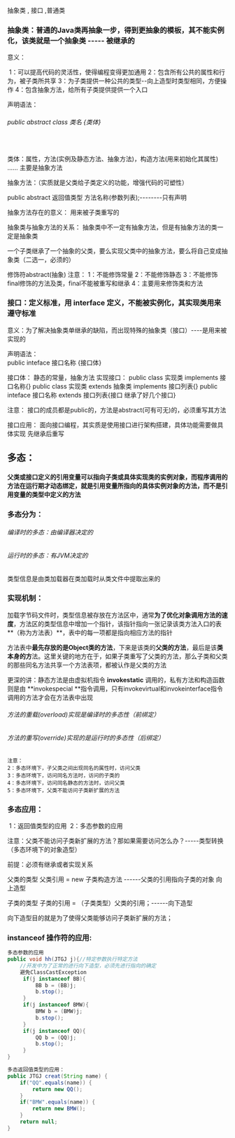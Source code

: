 
抽象类 , 接口 ,普通类

### 抽象类：普通的Java类再抽象一步，得到更抽象的模板，其不能实例化，该类就是一个抽象类 ----- 被继承的

意义：

​        1：可以提高代码的灵活性，使得编程变得更加通用
​	2：包含所有公共的属性和行为，被子类所共享
​	3：为子类提供一种公共的类型--向上造型时类型相同，方便操作
​	4：包含抽象方法，给所有子类提供提供一个入口

声明语法：

###### public abstract class 类名 {类体}

​	

类体：属性，方法(实例及静态方法、抽象方法)，构造方法(用来初始化其属性) ...... 主要是抽象方法

抽象方法：（实质就是父类给子类定义的功能，增强代码的可塑性）

public abstract 返回值类型 方法名称(参数列表);--------只有声明

抽象方法存在的意义： 用来被子类重写的

抽象类与抽象方法的关系：
		抽象类中不一定有抽象方法，但是有抽象方法的类一定是抽象类

一个子类继承了一个抽象的父类，要么实现父类中的抽象方法，要么将自己变成抽象类（二选一，必须的）

修饰符abstract(抽象) 注意：
			1：不能修饰常量
			2：不能修饰静态
			3：不能修饰final修饰的方法及类，final不能被重写和继承
			4：主要用来修饰类和方法



### 接口：定义标准，用 interface 定义，不能被实例化，其实现类用来遵守标准

意义：为了解决抽象类单继承的缺陷，而出现特殊的抽象类（接口）----是用来被实现的

声明语法：	
	public inteface 接口名称 {接口体}
	

接口体：
	静态的常量，抽象方法
实现接口：
	public class 实现类 implements 接口名称{}
	public class 实现类 extends 抽象类 implements 接口列表{}
	public inteface 接口名称 extends 接口列表{接口 继承了好几个接口}

注意：
	接口的成员都是public的，方法是abstract(可有可无)的，必须重写其方法

接口应用：
	面向接口编程，其实质是使用接口进行架构搭建，具体功能需要做具体实现 先继承后重写



## 多态：

#### 父类或接口定义的引用变量可以指向子类或具体实现类的实例对象，而程序调用的方法在运行期才动态绑定，就是引用变量所指向的具体实例对象的方法，而不是引用变量的类型中定义的方法

### 多态分为：

###### 编译时的多态：由编译器决定的

###### 运行时的多态：有JVM决定的

类型信息是由类加载器在类加载时从类文件中提取出来的

### 实现机制：

​	加载字节码文件时，类型信息被存放在方法区中，通常**为了优化对象调用方法的速度**，方法区的类型信息中增加一个指针，该指针指向一张记录该类方法入口的表**（称为方法表）**，表中的每一项都是指向相应方法的指针

方法表中**最先存放的是Object类的方法**，下来是该类的**父类的方法**，最后是该**类本身的方**法。这里关键的地方在于，如果子类重写了父类的方法，那么子类和父类的那些同名方法共享一个方法表项，都被认作是父类的方法

更深的讲：静态方法是由虚拟机指令 **invokestatic** 调用的，私有方法和构造函数则是由 **invokespecial **指令调用，只有invokevirtual和invokeinterface指令调用的方法才会在方法表中出现

###### 方法的重载(overload)实现是编译时的多态性（前绑定）

###### 方法的重写(override)实现的是运行时的多态性（后绑定）




	注意：
	2：多态环境下，子父类之间出现同名的属性时，访问父类
	3：多态环境下，访问同名方法时，访问的子类的
	4：多态环境下，访问同名静态的方法时，访问父类
	5：多态环境下，父类不能访问子类新扩展的方法

### 多态应用：

​	1：返回值类型的应用
​	2：多态参数的应用

注意：父类不能访问子类新扩展的方法？那如果需要访问怎么办？-----类型转换（多态环境下的对象造型）

前提：必须有继承或者实现关系

父类的类型   父类引用  =  new 子类构造方法    ------父类的引用指向子类的对象   向上造型

子类的类型   子类的引用  = （子类类型）父类的引用；------向下造型

向下造型目的就是为了使得父类能够访问子类新扩展的方法；	

### instanceof  操作符的应用:

```java
多态参数的应用
public void hh(JTGJ j){//特定参数执行特定方法
	//开发中为了正常的进行向下造型，必须先进行指向的确定
	避免ClassCastException
	 if(j instanceof BB){
		 BB b = (BB)j;
		 b.stop();
	 }
	 if(j instanceof BMW){
		 BMW b = (BMW)j;
		 b.stop();
	 }
	 if(j instanceof QQ){
		 QQ b = (QQ)j;
		 b.stop();
	 }
}

多态返回值类型的应用：
public JTGJ creat(String name) {
	if("QQ".equals(name)) {
		return new QQ();	
	}
	if("BMW".equals(name)) {
		return new BMW();
	}
	return null;
}
```






​	
​	